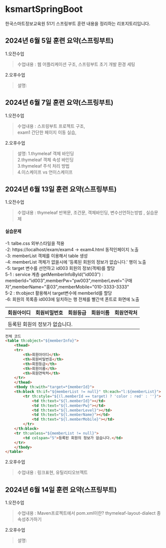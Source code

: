 # ksmartSpringBoot
한국스마트정보교육원 51기 스프링부트 훈련 내용을 정리하는 리포지토리입니다.

  

## 2024년 6월 5일 훈련 요약(스프링부트)
 

1.오전수업
> 수업내용 : 웹 어플리케이션 구조, 스프링부트 초기 개발 환경 세팅 

2.오후수업
> 설명: 


## 2024년 6월 7일 훈련 요약(스프링부트)


1.오전수업
> 수업내용 : 스프링부트 프로젝트 구조, <br> 
>           exam1 간단한 페이지 이동 실습,

2.오후수업
> 설명: 1.thymeleaf 객체 바인딩 <br>
>       2.thymeleaf 객체 속성 바인딩 <br>
>       3.thymeleaf 주석 처리 방법 <br>
>       4.이스케이프 vs 언이스케이프 <br>

## 2024년 6월 13일 훈련 요약(스프링부트)


1.오전수업
> 수업내용 : thymeleaf 반복문, 조건문, 객체바인딩, 변수선언하는방법 , 실습문제

<!DOCTYPE html>
<html xmlns:th="http://www.thymeleaf.org">
<head>
    <link rel="stylesheet" href="/css/table.css">
    <meta charset="UTF-8">
    <title>실습문제</title>
</head>
<body>
<h4>실습문제</h4>
-1: talbe.css 외부스타일을 적용 <br>
-2: https://localhost/exam/exam4 -> exam4.html 동적인페이지 노출 <br>
-3: memberList 객체를 이용해서 table 생성 <br>
-4: memberList 객체가 없을시에 '등록된 회원의 정보가 없습니다.' 행이 노출 <br>
-5: target 변수를 선언하고 id003 회원의 정보(객체)를 할당 <br>
5-1 : service 계층 getMemberInfoById("id003")
: memberId="id003",memberPw="pw003",memberLevel="구매자",memberName="홍03",memberMobile="010-3333-3333"<br>
5-2 : th:object 활용해서 target변수에 memberId를 할당 <br>
-6: 회원의 목록중 id003에 일치하는 행 전체를 빨간색 폰트로 화면에 노출 <br>
<table th:object="${memberInfo}">
    <thead>
    <tr>
        <th>회원아이디</th>
        <th>회원비밀번호</th>
        <th>회원등급</th>
        <th>회원이름</th>
        <th>회원연락처</th>
    </tr>
    </thead>
    <tbody th:with="target=*{memberId}">
    <th:block th:if="${memberList != null}" th:each="l:${memberList}">
        <tr th:style="${(l.memberId == target) ? 'color : red' : ''}">
            <td th:text="${l.memberId}"></td>
            <td th:text="${l.memberPw}"></td>
            <td th:text="${l.memberLevel}"></td>
            <td th:text="${l.memberName}"></td>
            <td th:text="${l.memberMobile}"></td>
        </tr>
    </th:block>
    <tr th:unless="${memberList != null}">
        <td colspan="5">등록된 회원의 정보가 없습니다.</td>
    </tr>
    </tbody>
</table>
</body>
</html>

```html
전체 코드
<table th:object="${memberInfo}">
    <thead>
    <tr>
        <th>회원아이디</th>
        <th>회원비밀번호</th>
        <th>회원등급</th>
        <th>회원이름</th>
        <th>회원연락처</th>
    </tr>
    </thead>
    <tbody th:with="target=*{memberId}">
    <th:block th:if="${memberList != null}" th:each="l:${memberList}">
        <tr th:style="${(l.memberId == target) ? 'color : red' : ''}">
            <td th:text="${l.memberId}"></td>
            <td th:text="${l.memberPw}"></td>
            <td th:text="${l.memberLevel}"></td>
            <td th:text="${l.memberName}"></td>
            <td th:text="${l.memberMobile}"></td>
        </tr>
    </th:block>
    <tr th:unless="${memberList != null}">
        <td colspan="5">등록된 회원의 정보가 없습니다.</td>
    </tr>
    </tbody>
</table>
```

2.오후수업
> 수업내용 : 링크표현, 유틸리티오브젝트


## 2024년 6월 14일 훈련 요약(스프링부트)


1.오전수업
> 수업내용 : Maven프로젝트에서 pom.xml이란?
>            thymeleaf-layout-dialect 종속성추가하기

2.오후수업
> 설명: 